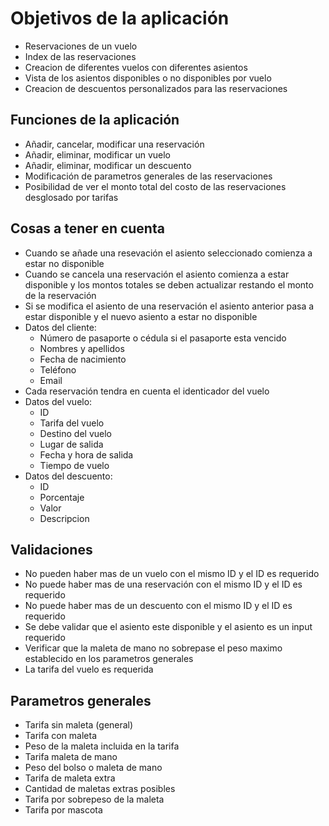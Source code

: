 # Objetivos de la aplicación #
- Reservaciones de un vuelo
- Index de las reservaciones
- Creacion de diferentes vuelos con diferentes asientos
- Vista de los asientos disponibles o no disponibles por vuelo
- Creacion de descuentos personalizados para las reservaciones

## Funciones de la aplicación ##
- Añadir, cancelar, modificar una reservación
- Añadir, eliminar, modificar un vuelo
- Añadir, eliminar, modificar un descuento
- Modificación de parametros generales de las reservaciones
- Posibilidad de ver el monto total del costo de las reservaciones desglosado por tarifas

## Cosas a tener en cuenta ##
- Cuando se añade una resevación el asiento seleccionado comienza a estar no disponible
- Cuando se cancela una reservación el asiento comienza a estar disponible y los montos totales se deben actualizar restando el monto de la reservación
- Si se modifica el asiento de una reservación el asiento anterior pasa a estar disponible y el nuevo asiento a estar no disponible
- Datos del cliente:
    * Número de pasaporte o cédula si el pasaporte esta vencido
    * Nombres y apellidos
    * Fecha de nacimiento
    * Teléfono
    * Email
- Cada reservación tendra en cuenta el identicador del vuelo
- Datos del vuelo:
    * ID
    * Tarifa del vuelo
    * Destino del vuelo
    * Lugar de salida
    * Fecha y hora de salida
    * Tiempo de vuelo
- Datos del descuento:
    * ID
    * Porcentaje
    * Valor
    * Descripcion

## Validaciones ##
- No pueden haber mas de un vuelo con el mismo ID y el ID es requerido
- No puede haber mas de una reservación con el mismo ID y el ID es requerido
- No puede haber mas de un descuento con el mismo ID y el ID es requerido
- Se debe validar que el asiento este disponible y el asiento es un input requerido
- Verificar que la maleta de mano no sobrepase el peso maximo establecido en los parametros generales
- La tarifa del vuelo es requerida

## Parametros generales ##
- Tarifa sin maleta (general)
- Tarifa con maleta
- Peso de la maleta incluida en la tarifa
- Tarifa maleta de mano
- Peso del bolso o maleta de mano
- Tarifa de maleta extra
- Cantidad de maletas extras posibles
- Tarifa por sobrepeso de la maleta
- Tarifa por mascota